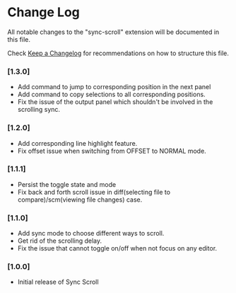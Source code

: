 # Change Log

All notable changes to the "sync-scroll" extension will be documented in this file.

Check [Keep a Changelog](http://keepachangelog.com/) for recommendations on how to structure this file.

### [1.3.0]

- Add command to jump to corresponding position in the next panel
- Add command to copy selections to all corresponding positions.
- Fix the issue of the output panel which shouldn't be involved in the scrolling sync.

### [1.2.0]

- Add corresponding line highlight feature.
- Fix offset issue when switching from OFFSET to NORMAL mode.

### [1.1.1]

- Persist the toggle state and mode
- Fix back and forth scroll issue in diff(selecting file to compare)/scm(viewing file changes) case.

### [1.1.0]

- Add sync mode to choose different ways to scroll.
- Get rid of the scrolling delay.
- Fix the issue that cannot toggle on/off when not focus on any editor.

### [1.0.0]

- Initial release of Sync Scroll